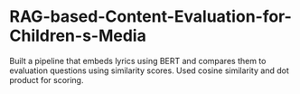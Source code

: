 # RAG-based-Content-Evaluation-for-Children-s-Media
Built a pipeline that embeds lyrics using BERT and compares them to evaluation questions using similarity scores. Used cosine similarity and dot product for scoring.
